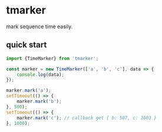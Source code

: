 # tmarker

mark sequence time easily.

## quick start

```javascript
import {TimeMarker} from 'tmarker';

const marker = new TimeMarker(['a', 'b', 'c'], data => {
    console.log(data);
});

marker.mark('a');
setTimeout(() => {
    marker.mark('b');
}, 500);
setTimeout(() => {
    marker.mark('c'); // callback get { b: 507, c: 1003 }
}, 1000);
```
